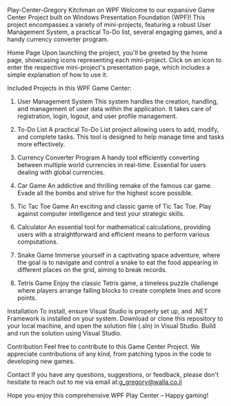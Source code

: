 Play-Center-Gregory Kitchman on WPF
Welcome to our expansive Game Center Project built on Windows Presentation Foundation (WPF)! This project encompasses a variety of mini-projects, featuring a robust User Management System, a practical To-Do list, several engaging games, and a handy currency converter program.

Home Page
Upon launching the project, you'll be greeted by the home page, showcasing icons representing each mini-project. Click on an icon to enter the respective mini-project's presentation page, which includes a simple explanation of how to use it.

Included Projects in this WPF Game Center:
1. User Management System
This system handles the creation, handling, and management of user data within the application. It takes care of registration, login, logout, and user profile management.

2. To-Do List
A practical To-Do List project allowing users to add, modify, and complete tasks. This tool is designed to help manage time and tasks more effectively.

3. Currency Converter Program
A handy tool efficiently converting between multiple world currencies in real-time. Essential for users dealing with global currencies.

4. Car Game
An addictive and thrilling remake of the famous car game. Evade all the bombs and strive for the highest score possible.

5. Tic Tac Toe Game
An exciting and classic game of Tic Tac Toe. Play against computer intelligence and test your strategic skills.

6. Calculator
An essential tool for mathematical calculations, providing users with a straightforward and efficient means to perform various computations.

7. Snake Game
Immerse yourself in a captivating space adventure, where the goal is to navigate and control a snake to eat the food appearing in different places on the grid, aiming to break records.

8. Tetris Game
Enjoy the classic Tetris game, a timeless puzzle challenge where players arrange falling blocks to create complete lines and score points.

Installation
To install, ensure Visual Studio is properly set up, and .NET Framework is installed on your system. Download or clone this repository to your local machine, and open the solution file (.sln) in Visual Studio. Build and run the solution using Visual Studio.

Contribution
Feel free to contribute to this Game Center Project. We appreciate contributions of any kind, from patching typos in the code to developing new games.

Contact
If you have any questions, suggestions, or feedback, please don't hesitate to reach out to me via email at:g_gregory@walla.co.il

Hope you enjoy this comprehensive WPF Play Center – Happy gaming!

